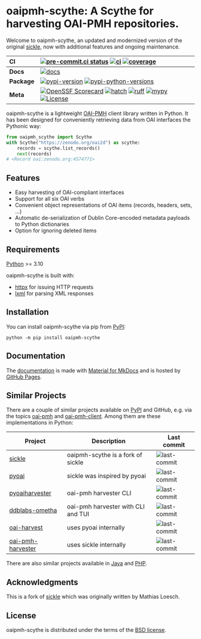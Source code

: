 # oaipmh-scythe: A Scythe for harvesting OAI-PMH repositories.

Welcome to oaipmh-scythe, an updated and modernized version of the original [sickle](https://github.com/mloesch/sickle),
now with additional features and ongoing maintenance.

| __CI__ | [![pre-commit.ci status][pre-commit-ci-badge]][pre-commit-ci-status] [![ci][ci-badge]][ci-workflow] [![coverage][coverage-badge]][ci-workflow] |
| :--- | :--- |
| __Docs__ | [![docs][docs-badge]][docs-workflow] |
| __Package__ | [![pypi-version][pypi-version-badge]][pypi-url] [![pypi-python-versions][pypi-python-versions-badge]][pypi-url]|
| __Meta__ | [![OpenSSF Scorecard][scorecard-badge]][scorecard-url] [![hatch][hatch-badge]][hatch] [![ruff][ruff-badge]][ruff] [![mypy][mypy-badge]][mypy] [![License][license-badge]][license] |

oaipmh-scythe is a lightweight [OAI-PMH](http://www.openarchives.org/OAI/openarchivesprotocol.html)
client library written in Python. It has been designed for conveniently retrieving data from OAI interfaces the Pythonic way:

```python
from oaipmh_scythe import Scythe
with Scythe("https://zenodo.org/oai2d") as scythe:
    records = scythe.list_records()
    next(records)
# <Record oai:zenodo.org:4574771>
```

## Features

- Easy harvesting of OAI-compliant interfaces
- Support for all six OAI verbs
- Convenient object representations of OAI items (records, headers, sets, \...)
- Automatic de-serialization of Dublin Core-encoded metadata payloads to Python dictionaries
- Option for ignoring deleted items

## Requirements

[Python](https://www.python.org/downloads/) >= 3.10

oaipmh-scythe is built with:

- [httpx](https://github.com/encode/httpx) for issuing HTTP requests
- [lxml](https://github.com/lxml/lxml) for parsing XML responses

## Installation

You can install oaipmh-scythe via pip from [PyPI][pypi-url]:

```console
python -m pip install oaipmh-scythe
```

## Documentation

The [documentation][docs-url] is made with [Material for MkDocs](https://github.com/squidfunk/mkdocs-material) and is hosted by [GitHub Pages](https://docs.github.com/en/pages).

## Similar Projects

There are a couple of similar projects available on [PyPI](https://pypi.org/search/?q=oai-pmh) and GitHub, e.g. via
the topics [oai-pmh](https://github.com/topics/oai-pmh) and [oai-pmh-client](https://github.com/topics/oai-pmh-client). Among them are these implementations in Python:

| Project | Description | Last commit |
| --- | --- |  --- |
| [sickle](https://github.com/mloesch/sickle) | oaipmh-scythe is a fork of sickle | ![last-commit](https://img.shields.io/github/last-commit/mloesch/sickle) |
| [pyoai](https://github.com/infrae/pyoai) | sickle was inspired by pyoai | ![last-commit](https://img.shields.io/github/last-commit/infrae/pyoai) |
| [pyoaiharvester](https://github.com/vphill/pyoaiharvester) | oai-pmh harvester CLI | ![last-commit](https://img.shields.io/github/last-commit/vphill/pyoaiharvester) |
| [ddblabs-ometha](https://github.com/Deutsche-Digitale-Bibliothek/ddblabs-ometha) | oai-pmh harvester with CLI and TUI | ![last-commit](https://img.shields.io/github/last-commit/Deutsche-Digitale-Bibliothek/ddblabs-ometha) |
| [oai-harvest](https://github.com/bloomonkey/oai-harvest) | uses pyoai internally | ![last-commit](https://img.shields.io/github/last-commit/bloomonkey/oai-harvest) |
| [oai-pmh-harvester](https://github.com/MITLibraries/oai-pmh-harvester) | uses sickle internally | ![last-commit](https://img.shields.io/github/last-commit/MITLibraries/oai-pmh-harvester) |

There are also similar projects available in [Java](https://github.com/topics/oai-pmh-client?l=java) and [PHP](https://github.com/topics/oai-pmh-client?l=php).

## Acknowledgments

This is a fork of [sickle](https://github.com/mloesch/sickle) which was originally written by Mathias Loesch.

## License

oaipmh-scythe is distributed under the terms of the [BSD license](https://spdx.org/licenses/BSD-3-Clause.html).

<!-- Markdown links -->
[ci-workflow]: https://github.com/afuetterer/oaipmh-scythe/actions/workflows/main.yml
[ci-badge]: https://github.com/afuetterer/oaipmh-scythe/actions/workflows/main.yml/badge.svg
[coverage-badge]: https://img.shields.io/endpoint?url=https://gist.githubusercontent.com/afuetterer/fcb87d45f4d7defdfeffa65eb1d65f63/raw/coverage-badge.json
[pre-commit-ci-status]: https://results.pre-commit.ci/latest/github/afuetterer/oaipmh-scythe/main
[pre-commit-ci-badge]: https://results.pre-commit.ci/badge/github/afuetterer/oaipmh-scythe/main.svg
[docs-url]: https://afuetterer.github.io/oaipmh-scythe
[docs-workflow]: https://github.com/afuetterer/oaipmh-scythe/actions/workflows/docs.yml
[docs-badge]: https://github.com/afuetterer/oaipmh-scythe/actions/workflows/docs.yml/badge.svg
[scorecard-url]: https://securityscorecards.dev/viewer/?uri=github.com/afuetterer/oaipmh-scythe
[scorecard-badge]: https://api.securityscorecards.dev/projects/github.com/afuetterer/oaipmh-scythe/badge
[pypi-url]: https://pypi.org/project/oaipmh-scythe/
[pypi-version-badge]: https://img.shields.io/pypi/v/oaipmh-scythe.svg?logo=pypi&label=PyPI
[pypi-downloads-badge]: https://img.shields.io/pypi/dm/oaipmh-scythe.svg?color=blue&label=Downloads&logo=pypi
[pypi-python-versions-badge]: https://img.shields.io/pypi/pyversions/oaipmh-scythe.svg?logo=python&label=Python
[license]: https://spdx.org/licenses/BSD-3-Clause.html
[license-badge]: https://img.shields.io/badge/License-BSD_3--Clause-blue.svg
[hatch]: https://github.com/pypa/hatch
[hatch-badge]: https://img.shields.io/badge/%F0%9F%A5%9A-Hatch-4051b5.svg
[ruff]: https://github.com/charliermarsh/ruff
[ruff-badge]: https://img.shields.io/endpoint?url=https://raw.githubusercontent.com/charliermarsh/ruff/main/assets/badge/v2.json
[mypy]: https://mypy-lang.org
[mypy-badge]: https://img.shields.io/badge/types-mypy-blue.svg
